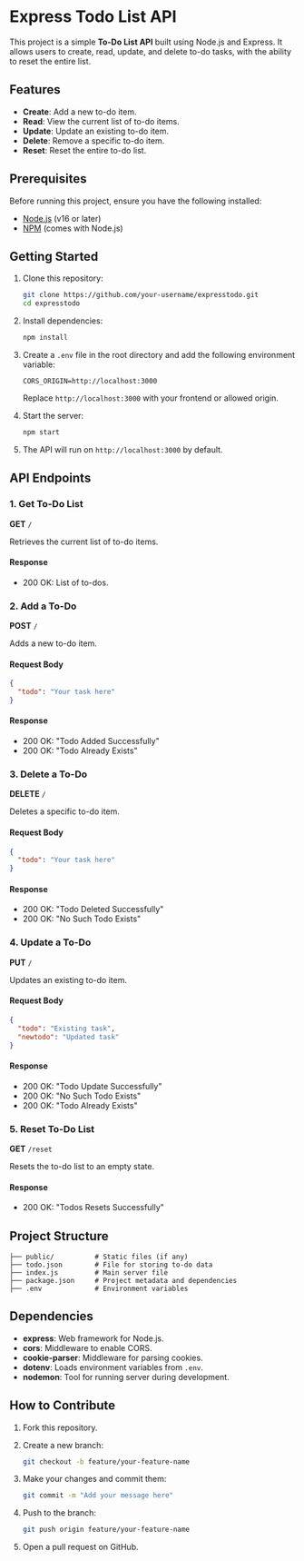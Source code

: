 # Express Todo List API

This project is a simple **To-Do List API** built using Node.js and Express. It allows users to create, read, update, and delete to-do tasks, with the ability to reset the entire list.

## Features

- **Create**: Add a new to-do item.
- **Read**: View the current list of to-do items.
- **Update**: Update an existing to-do item.
- **Delete**: Remove a specific to-do item.
- **Reset**: Reset the entire to-do list.

## Prerequisites

Before running this project, ensure you have the following installed:

- [Node.js](https://nodejs.org/) (v16 or later)
- [NPM](https://www.npmjs.com/) (comes with Node.js)

## Getting Started

1. Clone this repository:

   ```bash
   git clone https://github.com/your-username/expresstodo.git
   cd expresstodo
   ```

2. Install dependencies:

   ```bash
   npm install
   ```

3. Create a `.env` file in the root directory and add the following environment variable:

   ```env
   CORS_ORIGIN=http://localhost:3000
   ```

   Replace `http://localhost:3000` with your frontend or allowed origin.

4. Start the server:

   ```bash
   npm start
   ```

5. The API will run on `http://localhost:3000` by default.

## API Endpoints

### 1. Get To-Do List

**GET** `/`

Retrieves the current list of to-do items.

#### Response

- 200 OK: List of to-dos.

### 2. Add a To-Do

**POST** `/`

Adds a new to-do item.

#### Request Body

```json
{
  "todo": "Your task here"
}
```

#### Response

- 200 OK: "Todo Added Successfully"
- 200 OK: "Todo Already Exists"

### 3. Delete a To-Do

**DELETE** `/`

Deletes a specific to-do item.

#### Request Body

```json
{
  "todo": "Your task here"
}
```

#### Response

- 200 OK: "Todo Deleted Successfully"
- 200 OK: "No Such Todo Exists"

### 4. Update a To-Do

**PUT** `/`

Updates an existing to-do item.

#### Request Body

```json
{
  "todo": "Existing task",
  "newtodo": "Updated task"
}
```

#### Response

- 200 OK: "Todo Update Successfully"
- 200 OK: "No Such Todo Exists"
- 200 OK: "Todo Already Exists"

### 5. Reset To-Do List

**GET** `/reset`

Resets the to-do list to an empty state.

#### Response

- 200 OK: "Todos Resets Successfully"

## Project Structure

```plaintext
├── public/          # Static files (if any)
├── todo.json        # File for storing to-do data
├── index.js         # Main server file
├── package.json     # Project metadata and dependencies
├── .env             # Environment variables
```

## Dependencies

- **express**: Web framework for Node.js.
- **cors**: Middleware to enable CORS.
- **cookie-parser**: Middleware for parsing cookies.
- **dotenv**: Loads environment variables from `.env`.
- **nodemon**: Tool for running server during development.

## How to Contribute

1. Fork this repository.
2. Create a new branch:

   ```bash
   git checkout -b feature/your-feature-name
   ```

3. Make your changes and commit them:

   ```bash
   git commit -m "Add your message here"
   ```

4. Push to the branch:

   ```bash
   git push origin feature/your-feature-name
   ```

5. Open a pull request on GitHub.
